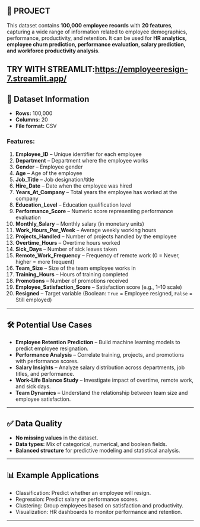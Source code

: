 ## 📌 PROJECT

This dataset contains **100,000 employee records** with **20 features**, capturing a wide range of information related to employee demographics, performance, productivity, and retention. It can be used for **HR analytics, employee churn prediction, performance evaluation, salary prediction, and workforce productivity analysis**.


TRY WITH STREAMLIT:https://employeeresign-7.streamlit.app/
---

## 📂 Dataset Information

* **Rows:** 100,000
* **Columns:** 20
* **File format:** CSV

### Features:

1. **Employee\_ID** – Unique identifier for each employee
2. **Department** – Department where the employee works
3. **Gender** – Employee gender
4. **Age** – Age of the employee
5. **Job\_Title** – Job designation/title
6. **Hire\_Date** – Date when the employee was hired
7. **Years\_At\_Company** – Total years the employee has worked at the company
8. **Education\_Level** – Education qualification level
9. **Performance\_Score** – Numeric score representing performance evaluation
10. **Monthly\_Salary** – Monthly salary (in monetary units)
11. **Work\_Hours\_Per\_Week** – Average weekly working hours
12. **Projects\_Handled** – Number of projects handled by the employee
13. **Overtime\_Hours** – Overtime hours worked
14. **Sick\_Days** – Number of sick leaves taken
15. **Remote\_Work\_Frequency** – Frequency of remote work (0 = Never, higher = more frequent)
16. **Team\_Size** – Size of the team employee works in
17. **Training\_Hours** – Hours of training completed
18. **Promotions** – Number of promotions received
19. **Employee\_Satisfaction\_Score** – Satisfaction score (e.g., 1–10 scale)
20. **Resigned** – Target variable (Boolean: `True` = Employee resigned, `False` = Still employed)

---

## 🛠️ Potential Use Cases

* **Employee Retention Prediction** – Build machine learning models to predict employee resignation.
* **Performance Analysis** – Correlate training, projects, and promotions with performance scores.
* **Salary Insights** – Analyze salary distribution across departments, job titles, and performance.
* **Work-Life Balance Study** – Investigate impact of overtime, remote work, and sick days.
* **Team Dynamics** – Understand the relationship between team size and employee satisfaction.

---

## ✅ Data Quality

* **No missing values** in the dataset.
* **Data types:** Mix of categorical, numerical, and boolean fields.
* **Balanced structure** for predictive modeling and statistical analysis.

---

## 📊 Example Applications

* Classification: Predict whether an employee will resign.
* Regression: Predict salary or performance scores.
* Clustering: Group employees based on satisfaction and productivity.
* Visualization: HR dashboards to monitor performance and retention.

---
